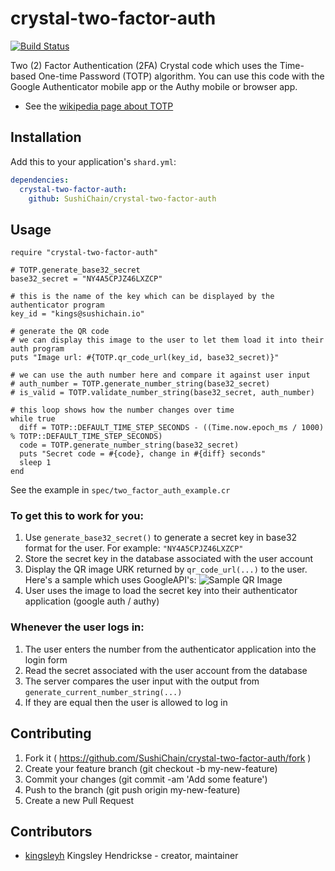# crystal-two-factor-auth

[![Build Status](https://travis-ci.org/SushiChain/crystal-two-factor-auth.svg?branch=master)](https://travis-ci.org/SushiChain/crystal-two-factor-auth)

Two (2) Factor Authentication (2FA) Crystal code which uses the Time-based One-time Password (TOTP) algorithm. You can use this code with the Google Authenticator mobile app or the Authy mobile or browser app.

* See the [wikipedia page about TOTP](https://en.wikipedia.org/wiki/Time-based_One-time_Password_algorithm)

## Installation

Add this to your application's `shard.yml`:

```yaml
dependencies:
  crystal-two-factor-auth:
    github: SushiChain/crystal-two-factor-auth
```

## Usage

```crystal
require "crystal-two-factor-auth"

# TOTP.generate_base32_secret
base32_secret = "NY4A5CPJZ46LXZCP"

# this is the name of the key which can be displayed by the authenticator program
key_id = "kings@sushichain.io"

# generate the QR code
# we can display this image to the user to let them load it into their auth program
puts "Image url: #{TOTP.qr_code_url(key_id, base32_secret)}"

# we can use the auth number here and compare it against user input
# auth_number = TOTP.generate_number_string(base32_secret)
# is_valid = TOTP.validate_number_string(base32_secret, auth_number)

# this loop shows how the number changes over time
while true
  diff = TOTP::DEFAULT_TIME_STEP_SECONDS - ((Time.now.epoch_ms / 1000) % TOTP::DEFAULT_TIME_STEP_SECONDS)
  code = TOTP.generate_number_string(base32_secret)
  puts "Secret code = #{code}, change in #{diff} seconds"
  sleep 1
end
```

See the example in `spec/two_factor_auth_example.cr`

### To get this to work for you:

1. Use `generate_base32_secret()` to generate a secret key in base32 format for the user. For example: `"NY4A5CPJZ46LXZCP"`
2. Store the secret key in the database associated with the user account
3. Display the QR image URK returned by `qr_code_url(...)` to the user. Here's a sample which uses GoogleAPI's:
![Sample QR Image](https://chart.googleapis.com/chart?chs=200x200&cht=qr&chl=200x200&chld=M|0&cht=qr&chl=otpauth://totp/user@j256.com%3Fsecret%3DNY4A5CPJZ46LXZCP)
4. User uses the image to load the secret key into their authenticator application (google auth / authy)

### Whenever the user logs in:

1. The user enters the number from the authenticator application into the login form
2. Read the secret associated with the user account from the database
3. The server compares the user input with the output from `generate_current_number_string(...)`
4. If they are equal then the user is allowed to log in


## Contributing

1. Fork it ( https://github.com/SushiChain/crystal-two-factor-auth/fork )
2. Create your feature branch (git checkout -b my-new-feature)
3. Commit your changes (git commit -am 'Add some feature')
4. Push to the branch (git push origin my-new-feature)
5. Create a new Pull Request

## Contributors

- [kingsleyh](https://github.com/kingsleyh) Kingsley Hendrickse - creator, maintainer
